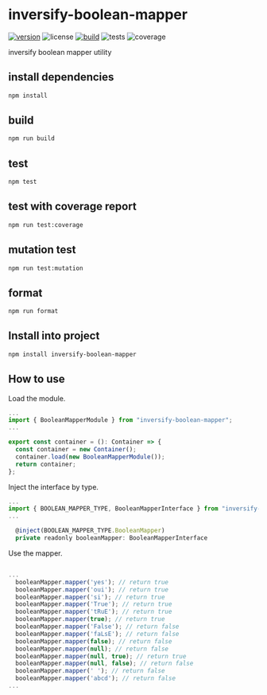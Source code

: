 # inversify-boolean-mapper

[![version](https://img.shields.io/github/package-json/v/yadickson/inversify-boolean-mapper?style=flat-square)](https://www.npmjs.com/package/inversify-boolean-mapper)
![license](https://img.shields.io/github/license/yadickson/inversify-boolean-mapper?style=flat-square)
[![build](https://img.shields.io/github/actions/workflow/status/yadickson/inversify-boolean-mapper/npm-build.yml?branch=main&style=flat-square)](https://github.com/yadickson/inversify-boolean-mapper/actions/workflows/npm-build.yml)
![tests](https://img.shields.io/endpoint?style=flat-square&url=https%3A%2F%2Fgist.githubusercontent.com%2Fyadickson%2F2edc636fc2ff6aff4b056d455f3290be%2Fraw%2Finversify-boolean-mapper-junit-tests.json)
![coverage](https://img.shields.io/endpoint?style=flat-square&url=https%3A%2F%2Fgist.githubusercontent.com%2Fyadickson%2F2edc636fc2ff6aff4b056d455f3290be%2Fraw%2Finversify-boolean-mapper-cobertura-coverage.json)

inversify boolean mapper utility

## install dependencies

```bash
npm install
```

## build

```bash
npm run build
```

## test

```bash
npm test
```

## test with coverage report

```bash
npm run test:coverage
```

## mutation test

```bash
npm run test:mutation
```

## format

```bash
npm run format
```

## Install into project

```bash
npm install inversify-boolean-mapper
```

## How to use

Load the module.

```javascript
...
import { BooleanMapperModule } from "inversify-boolean-mapper";
...

export const container = (): Container => {
  const container = new Container();
  container.load(new BooleanMapperModule());
  return container;
};
```

Inject the interface by type.

```javascript
...
import { BOOLEAN_MAPPER_TYPE, BooleanMapperInterface } from "inversify-boolean-mapper";
...

  @inject(BOOLEAN_MAPPER_TYPE.BooleanMapper)
  private readonly booleanMapper: BooleanMapperInterface
```

Use the mapper.

```javascript

...
  booleanMapper.mapper('yes'); // return true
  booleanMapper.mapper('oui'); // return true
  booleanMapper.mapper('si'); // return true
  booleanMapper.mapper('True'); // return true
  booleanMapper.mapper('tRuE'); // return true
  booleanMapper.mapper(true); // return true
  booleanMapper.mapper('False'); // return false
  booleanMapper.mapper('faLsE'); // return false
  booleanMapper.mapper(false); // return false
  booleanMapper.mapper(null); // return false
  booleanMapper.mapper(null, true); // return true
  booleanMapper.mapper(null, false); // return false
  booleanMapper.mapper(' '); // return false
  booleanMapper.mapper('abcd'); // return false
...

```
